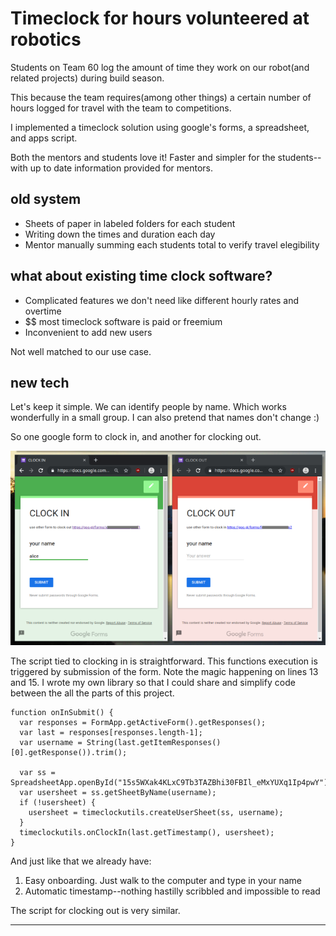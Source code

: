 # Timeclock for hours volunteered at robotics

Students on Team 60 log the amount of time they work on our robot(and related projects) during build season.

This because the team requires(among other things) a certain number of hours logged for travel with the team to competitions.

I implemented a timeclock solution using google's forms, a spreadsheet, and apps script.

Both the mentors and students love it! Faster and simpler for the students--with up to date information provided for mentors.


## old system
- Sheets of paper in labeled folders for each student
- Writing down the times and duration each day
- Mentor manually summing each students total to verify travel elegibility

## what about existing time clock software?
- Complicated features we don't need like different hourly rates and overtime
- $$ most timeclock software is paid or freemium
- Inconvenient to add new users

Not well matched to our use case.

## new tech

Let's keep it simple. We can identify people by name. Which works wonderfully in a small group. I can also pretend that names don't change :)

So one google form to clock in, and another for clocking out.

![both time clocks](both_timeclocks.png)

The script tied to clocking in is straightforward. This functions execution is triggered by submission of the form. Note the magic happening on lines 13 and 15. I wrote my own library so that I could share and simplify code between the all the parts of this project.

```
function onInSubmit() {
  var responses = FormApp.getActiveForm().getResponses();
  var last = responses[responses.length-1];
  var username = String(last.getItemResponses()[0].getResponse()).trim();

  var ss = SpreadsheetApp.openById("15s5WXak4KLxC9Tb3TAZBhi30FBIl_eMxYUXq1Ip4pwY");
  var usersheet = ss.getSheetByName(username);
  if (!usersheet) {
    usersheet = timeclockutils.createUserSheet(ss, username);
  }
  timeclockutils.onClockIn(last.getTimestamp(), usersheet);
}
```
And just like that we already have:

1.  Easy onboarding. Just walk to the computer and type in your name
2.  Automatic timestamp--nothing hastilly scribbled and impossible to read

The script for clocking out is very similar.

---






